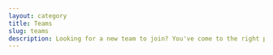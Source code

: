 ```yaml
---
layout: category
title: Teams
slug: teams
description: Looking for a new team to join? You've come to the right place
---
```


